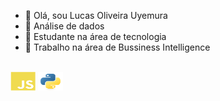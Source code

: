 - 👋 Olá, sou Lucas Oliveira Uyemura
- 👀 Análise de dados
- 🌱 Estudante na área de tecnologia
- 💞️ Trabalho na área de Bussiness Intelligence

<div style="display: inline_block"><br>
  <img align="center" alt="Lucas-Js" height="30" width="40" src="https://raw.githubusercontent.com/devicons/devicon/master/icons/javascript/javascript-plain.svg">
  <img align="center" alt="Lucas-Python" height="30" width="40" src="https://raw.githubusercontent.com/devicons/devicon/master/icons/python/python-original.svg">
  
</div>



